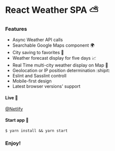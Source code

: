 # React Weather SPA  :partly_sunny:

### Features

- Async Weather API calls
- Searchable Google Maps component  :earth_africa:
- City saving to favorites  :yellow_heart:
- Weather forecast display for five days  :chart_with_upwards_trend:
- Real Time multi-city weather display on Map  :pushpin:
- Geolocation or IP position determination  :shipit:
- Eslint and Sasslint controll
- Mobile-first design
- Latest browser versions' support

#### Live :loudspeaker:

[@Netlify](https://weatherme.netlify.com)

#### Start app  :runner:

`$ yarn install && yarn start`

### Enjoy!
